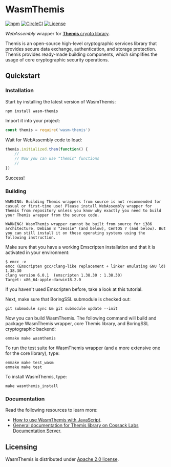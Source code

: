 # WasmThemis

[![npm][npm-badge]][npm]
[![CircleCI][circle-ci-badge]][circle-ci]
[![License][license-badge]][license]

_WebAssembly_ wrapper for [**Themis** crypto library][themis].

Themis is an open-source high-level cryptographic services library that provides secure data exchange, authentication, and storage protection.
Themis provides ready-made building components, which simplifies the usage of core cryptographic security operations.

[themis]: https://github.com/cossacklabs/themis
[npm]: https://www.npmjs.com/package/wasm-themis
[npm-badge]: https://img.shields.io/npm/v/wasm-themis.svg
[circle-ci]: https://circleci.com/gh/cossacklabs/themis/tree/master
[circle-ci-badge]: https://circleci.com/gh/cossacklabs/themis/tree/master.svg?style=shield
[license]: LICENSE
[license-badge]: https://img.shields.io/npm/l/wasm-themis.svg

## Quickstart

### Installation

Start by installing the latest version of WasmThemis:

```
npm install wasm-themis
```

Import it into your project:

```javascript
const themis = require('wasm-themis')
```

Wait for WebAssembly code to load:

```javascript
themis.initialized.then(function() {
    //
    // Now you can use "themis" functions
    //
})
```
Success!

### Building

    WARNING: Building Themis wrappers from source is not recommended for casual or first-time use! Please install WebAssembly wrapper for Themis from repository unless you know why exactly you need to build your Themis wrapper from the source code.

    WARNING! WasmThemis wrapper cannot be built from source for i386 architecture, Debian 8 "Jessie" (and below), CentOS 7 (and below). But you can still install it on these operating systems using the following instruction.

Make sure that you have a working Emscripten installation and that it is activated in your environment:

```
$ emcc -v
emcc (Emscripten gcc/clang-like replacement + linker emulating GNU ld) 1.38.30
clang version 6.0.1  (emscripten 1.38.30 : 1.38.30)
Target: x86_64-apple-darwin18.2.0
```

If you haven't used Emscripten before, take a look at this tutorial.

Next, make sure that BoringSSL submodule is checked out:

```
git submodule sync && git submodule update --init
```

Now you can build WasmThemis. The following command will build and package WasmThemis wrapper, core Themis library, and BoringSSL cryptographic backend:

```
emmake make wasmthemis
```

To run the test suite for WasmThemis wrapper (and a more extensive one for the core library), type:

```
emmake make test_wasm
emmake make test
```

To install WasmThemis, type:

```
make wasmthemis_install
```

### Documentation

Read the following resources to learn more:

  - [How to use WasmThemis with JavaScript][language-guide].
  - [General documentation for Themis library on Cossack Labs Documentation Server][docserver].

<!--

TODO: refer to simulators, code samples, and tests here

-->

[language-guide]: https://docs.cossacklabs.com/pages/js-wasm-howto/
[docserver]: https://docs.cossacklabs.com/products/themis/

## Licensing

WasmThemis is distributed under [Apache 2.0 license](LICENSE).
